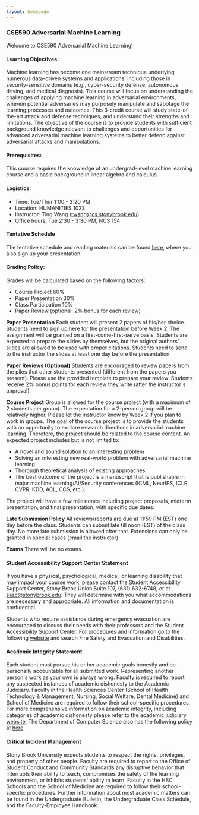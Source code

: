```yaml
---
layout: homepage
---
```


### CSE590 Adversarial Machine Learning

Welcome to CSE590 Adversarial Machine Learning!

#### Learning Objectives:

Machine learning has become one mainstream technique underlying numerous data-driven systems and applications, including those in security-sensitive domains (e.g., cyber-security defense, autonomous driving, and medical diagnosis). This course will focus on understanding the challenges of applying machine learning in adversarial environments, wherein potential adversaries may purposely manipulate and sabotage the learning processes and outcomes. This 3-credit course will study state-of-the-art attack and defense techniques, and understand their strengths and limitations. The objective of the course is to provide students with sufficient background knowledge relevant to challenges and opportunities for advanced adversarial machine learning systems to better defend against adversarial attacks and manipulations.

#### Prerequisites:

This course requires the knowledge of an undergrad-level machine learning course and a basic background in linear algebra and calculus.

#### Logistics:

- Time: Tue/Thur 1:00 - 2:20 PM
- Location: HUMANITIES 1023
- Instructor: Ting Wang (twang@cs.stonybrook.edu)
- Office hours: Tue 2:30 - 3:30 PM, NCS 154

#### Tentative Schedule

The tentative schedule and reading materials can be found [here](https://docs.google.com/spreadsheets/d/1Ur5lj63Eg8v9mmUstGAQO9hzaecZ7_2-ifA85WxSbfQ/edit?usp=sharing), where you also sign up your presentation. 

#### Grading Policy:

Grades will be calculated based on the following factors:

- Course Project 60%
- Paper Presentation 30%
- Class Participation 10%
- Paper Review (optional: 2% bonus for each review)

<strong>Paper Presentation</strong> Each student will present 2 papers of his/her choice. Students need to sign up here for the presentation before Week 2. The assignment will be granted on a first-come-first-serve basis. Students are expected to prepare the slides by themselves, but the original authors’ slides are allowed to be used with proper citations. Students need to send to the instructor the slides at least one day before the presentation.

<strong>Paper Reviews (Optional)</strong> Students are encouraged to review papers from the piles that other students presented (different from the papers you present). Please use the provided template to prepare your review. Students receive 2% bonus points for each review they write (after the instructor's approval).

<strong>Course Project</strong> Group is allowed for the course project (with a maximum of 2 students per group). The expectation for a 2-person group will be relatively higher. Please let the instructor know by Week 2 if you plan to work in groups.
The goal of the course project is to provide the students with an opportunity to explore research directions in adversarial machine learning. Therefore, the project should be related to the course content. An expected project includes but is not limited to:
- A novel and sound solution to an interesting problem
- Solving an interesting new real-world problem with adversarial machine learning
- Thorough theoretical analysis of existing approaches
- The best outcome of the project is a manuscript that is publishable in major machine learning/AI/Security conferences (ICML, NeurIPS, ICLR, CVPR, KDD, ACL, CCS, etc.).

The project will have a few milestones including project proposals, midterm presentation, and final presentation, with specific due dates.

<strong>Late Submission Policy</strong> All reviews/reports are due at 11:59 PM (EST) one day before the class.
Students can submit late till noon (EST) of the class day. No more late submission is allowed after that.
Extensions can only be granted in special cases (email the instructor)

<strong>Exams</strong> There will be no exams.


#### Student Accessibility Support Center Statement

If you have a physical, psychological, medical, or learning disability that may impact your course work, please contact the Student Accessibility Support Center, Stony Brook Union Suite 107, (631) 632-6748, or at sasc@stonybrook.edu. They will determine with you what accommodations are necessary and appropriate. All information and documentation is confidential.

Students who require assistance during emergency evacuation are encouraged to discuss their needs with their professors and the Student Accessibility Support Center. For procedures and information go to the following [website](https://ehs.stonybrook.edu/programs/fire-safety/emergency-evacuation/evacuation-guide-disabilities) and search Fire Safety and Evacuation and Disabilities.

#### Academic Integrity Statement

Each student must pursue his or her academic goals honestly and be personally accountable for all submitted work. Representing another person's work as your own is always wrong. Faculty is required to report any suspected instances of academic dishonesty to the Academic Judiciary. Faculty in the Health Sciences Center (School of Health Technology & Management, Nursing, Social Welfare, Dental Medicine) and School of Medicine are required to follow their school-specific procedures. For more comprehensive information on academic integrity, including categories of academic dishonesty please refer to the academic judiciary [website](http://www.stonybrook.edu/commcms/academic_integrity/index.html). The Department of Computer Science also has the following policy at [here](https://www.cs.stonybrook.edu/sites/default/files/drupalfiles/basicpage/GraduateAcademicDishonesty.pdf).


#### Critical Incident Management

Stony Brook University expects students to respect the rights, privileges, and property of other people. Faculty are required to report to the Office of Student Conduct and Community Standards any disruptive behavior that interrupts their ability to teach, compromises the safety of the learning environment, or inhibits students' ability to learn. Faculty in the HSC Schools and the School of Medicine are required to follow their school-specific procedures. Further information about most academic matters can be found in the Undergraduate Bulletin, the Undergraduate Class Schedule, and the Faculty-Employee Handbook.